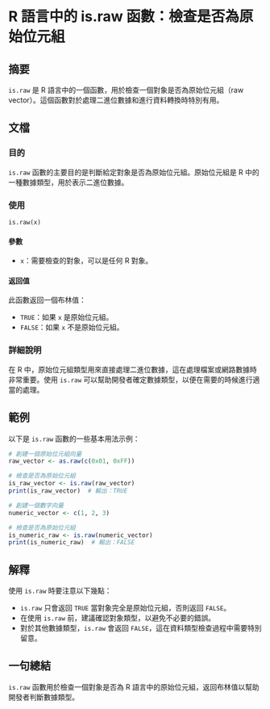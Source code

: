 <!--
Meta Description: # R 語言中的 is.raw 函數：檢查是否為原始位元組 ## 摘要 `is.raw` 是 R 語言中的一個函數，用於檢查一個對象是否為原始位元組（raw vector）。這個函數對於處理二進位數據和進行資料轉換時特別有用。 ## 文檔 ### 目的 `is.raw` 函數的主要目的是判斷給定對象...
Meta Keywords: raw, false, 檢查是否為原始位元組, true, raw_vector
-->

# R 語言中的 is.raw 函數：檢查是否為原始位元組

## 摘要
`is.raw` 是 R 語言中的一個函數，用於檢查一個對象是否為原始位元組（raw vector）。這個函數對於處理二進位數據和進行資料轉換時特別有用。

## 文檔
### 目的
`is.raw` 函數的主要目的是判斷給定對象是否為原始位元組。原始位元組是 R 中的一種數據類型，用於表示二進位數據。

### 使用
`is.raw(x)`

#### 參數
- `x`：需要檢查的對象，可以是任何 R 對象。

#### 返回值
此函數返回一個布林值：
- `TRUE`：如果 `x` 是原始位元組。
- `FALSE`：如果 `x` 不是原始位元組。

### 詳細說明
在 R 中，原始位元組類型用來直接處理二進位數據，這在處理檔案或網路數據時非常重要。使用 `is.raw` 可以幫助開發者確定數據類型，以便在需要的時候進行適當的處理。

## 範例
以下是 `is.raw` 函數的一些基本用法示例：

```R
# 創建一個原始位元組向量
raw_vector <- as.raw(c(0x01, 0xFF))

# 檢查是否為原始位元組
is_raw_vector <- is.raw(raw_vector)
print(is_raw_vector)  # 輸出：TRUE

# 創建一個數字向量
numeric_vector <- c(1, 2, 3)

# 檢查是否為原始位元組
is_numeric_raw <- is.raw(numeric_vector)
print(is_numeric_raw)  # 輸出：FALSE
```

## 解釋
使用 `is.raw` 時要注意以下幾點：
- `is.raw` 只會返回 `TRUE` 當對象完全是原始位元組，否則返回 `FALSE`。
- 在使用 `is.raw` 前，建議確認對象類型，以避免不必要的錯誤。
- 對於其他數據類型，`is.raw` 會返回 `FALSE`，這在資料類型檢查過程中需要特別留意。

## 一句總結
`is.raw` 函數用於檢查一個對象是否為 R 語言中的原始位元組，返回布林值以幫助開發者判斷數據類型。